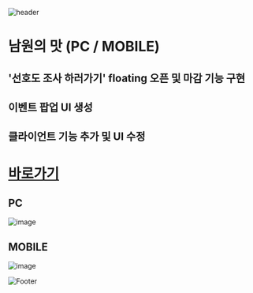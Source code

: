 ![header](https://capsule-render.vercel.app/api?type=wave&color=auto&height=150&section=header&text=2024.%2011.%2005%20-%202024.%2011.%2011&fontSize=60)

# 남원의 맛 (PC / MOBILE)
## '선호도 조사 하러가기' floating 오픈 및 마감 기능 구현
## 이벤트 팝업 UI 생성
## 클라이언트 기능 추가 및 UI 수정

# <a href="https://xn--q20bm8okyktpa.com/"> 바로가기 </a>

## PC
![image](https://github.com/user-attachments/assets/a2332735-64b9-4854-9ca2-476222cecdda) 

## MOBILE
![image](https://github.com/user-attachments/assets/5e779d6b-8528-4324-bf5e-0eab0aa63100)



![Footer](https://capsule-render.vercel.app/api?type=waving&color=auto&height=200&section=footer)








